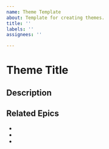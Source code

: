 ```yaml
---
name: Theme Template
about: Template for creating themes.
title: ''
labels: ''
assignees: ''

---
```


# Theme Title
## Description

## Related Epics
-
-
-
